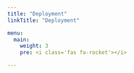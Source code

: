 ```yaml
---
title: "Deployment"
linkTitle: "Deployment"

menu:
  main:
    weight: 3
    pre: <i class='fas fa-rocket'></i>

---
```


